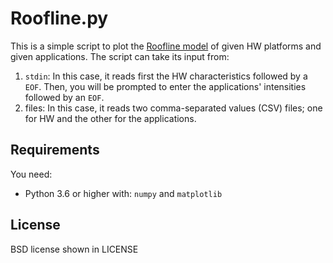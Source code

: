 Roofline.py
===========

This is a simple script to plot the [Roofline model](https://dl.acm.org/citation.cfm?id=1498785) of
given HW platforms and given applications.
The script can take its input from:
1. `stdin`: In this case, it reads first the HW characteristics followed by a `EOF`.
   Then, you will be prompted to enter the applications' intensities followed by an `EOF`.
2. files: In this case, it reads two comma-separated values (CSV) files; one for HW and the other
   for the applications.

Requirements
------------
You need:
* Python 3.6 or higher with: `numpy` and `matplotlib`


License
-------
BSD license shown in LICENSE
